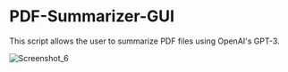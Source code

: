 # PDF-Summarizer-GUI
This script allows the user to summarize PDF files using OpenAI's GPT-3.



![Screenshot_6](https://user-images.githubusercontent.com/10804483/226524741-6365a73a-2f70-41a6-864a-c63f557b3dc2.png)
